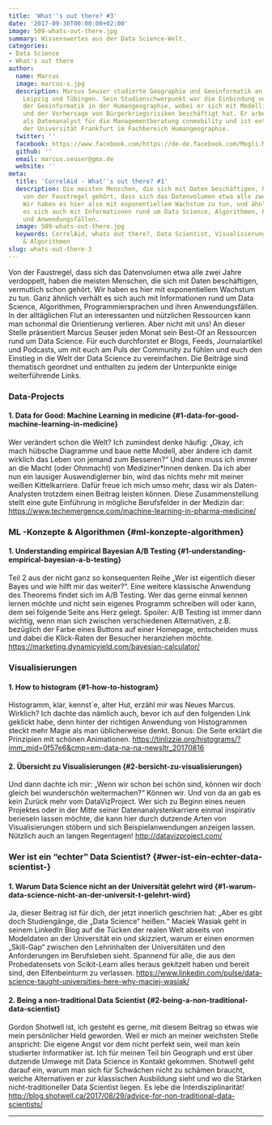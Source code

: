 ```yaml
---
title: 'What''s out there? #3'
date: '2017-09-30T00:00:00+02:00'
image: 509-whats-out-there.jpg
summary: Wissenswertes aus der Data Science-Welt.
categories:
- Data Science
- What's out there
author:
  name: Marcus
  image: marcus-s.jpg
  description: Marcus Seuser studierte Geographie und Geoinformatik an den Universitäten
    Leipzig und Tübingen. Sein Studienschwerpunkt war die Einbindung von Methoden
    der Geoinformatik in der Humangeographie, wobei er sich mit Modellierung von Städtewachstum
    und der Vorhersage von Bürgerkriegsrisiken beschäftigt hat. Er arbeitet hauptberuflich
    als Datenanalyst für die Managementberatung conmobility und ist externer Mitarbeiter
    der Universität Frankfurt im Fachbereich Humangeographie.
  twitter: ''
  facebook: https://www.facebook.com/https://de-de.facebook.com/Mogli.Marcus
  github: ''
  email: marcus.seuser@gmx.de
  website: ''
meta:
  title: 'CorrelAid - What''s out there? #1'
  description: Die meisten Menschen, die sich mit Daten beschäftigen, haben schon
    von der Faustregel gehört, dass sich das Datenvolumen etwa alle zwei Jahre verdoppelt.
    Wir haben es hier also mit exponentiellem Wachstum zu tun, und ähnlich verhält
    es sich auch mit Informationen rund um Data Science, Algorithmen, Programmiersprachen
    und Anwendungsfällen.
  image: 509-whats-out-there.jpg
  keywords: CorrelAid, whats out there?, Data Scientist, Visualisierungen, ML -Konzepte
    & Algorithmen
slug: whats-out-there-3
---
```


Von der Faustregel, dass sich das Datenvolumen etwa alle zwei Jahre
verdoppelt, haben die meisten Menschen, die sich mit Daten beschäftigen,
vermutlich schon gehört. Wir haben es hier mit exponentiellem Wachstum
zu tun. Ganz ähnlich verhält es sich auch mit Informationen rund um Data
Science, Algorithmen, Programmiersprachen und ihren Anwendungsfällen. In
der alltäglichen Flut an interessanten und nützlichen Ressourcen kann
man schonmal die Orientierung verlieren. Aber nicht mit uns! An dieser
Stelle präsentiert Marcus Seuser jeden Monat sein Best-Of an Ressourcen
rund um Data Science. Für euch durchforstet er Blogs, Feeds,
Journalartikel und Podcasts, um mit euch am Puls der Community zu fühlen
und euch den Einstieg in die Welt der Data Science zu vereinfachen. Die
Beiträge sind thematisch geordnet und enthalten zu jedem der Unterpunkte
einige weiterführende Links.


### Data-Projects

#### 1. Data for Good: Machine Learning in medicine {#1-data-for-good-machine-learning-in-medicine}

Wer verändert schon die Welt? Ich zumindest denke häufig: „Okay, ich
mach hübsche Diagramme und baue nette Modell, aber ändere ich damit
wirklich das Leben von jemand zum Besseren?“ Und dann muss ich immer an
die Macht (oder Ohnmacht) von Mediziner\*innen denken. Da ich aber nun ein
lausiger Auswendiglerner bin, wird das nichts mehr mit meiner weißen
Kittelkarriere. Dafür freue ich mich umso mehr, dass wir als
Daten-Analysten trotzdem einen Beitrag leisten können. Diese
Zusammenstellung stellt eine gute Einführung in mögliche Berufsfelder in
der Medizin dar:
<https://www.techemergence.com/machine-learning-in-pharma-medicine/>


### ML -Konzepte & Algorithmen {#ml-konzepte-algorithmen}

#### 1. Understanding empirical Bayesian A/B Testing {#1-understanding-empirical-bayesian-a-b-testing}

Teil 2 aus der nicht ganz so konsequenten Reihe „Wer ist eigentlich
dieser Bayes und wie hilft mir das weiter?“. Eine weitere klassische
Anwendung des Theorems findet sich im A/B Testing. Wer das gerne einmal
kennen lernen möchte und nicht sein eigenes Programm schreiben will oder
kann, dem sei folgende Seite ans Herz gelegt. Spoiler: A/B Testing ist
immer dann wichtig, wenn man sich zwischen verschiedenen Alternativen,
z.B. bezüglich der Farbe eines Buttons auf einer Homepage, entscheiden
muss und dabei die Klick-Raten der Besucher heranziehen möchte.
<https://marketing.dynamicyield.com/bayesian-calculator/>


### Visualisierungen

#### 1. How to histogram {#1-how-to-histogram}

Histogramm, klar, kennst´e, alter Hut, erzähl mir was Neues Marcus.
Wirklich? Ich dachte das nämlich auch, bevor ich auf den folgenden Link
geklickt habe, denn hinter der richtigen Anwendung von Histogrammen
steckt mehr Magie als man üblicherweise denkt. Bonus: Die Seite erklärt
die Prinzipien mit schönen Animationen.
<https://tinlizzie.org/histograms/?imm_mid=0f57e6&cmp=em-data-na-na-newsltr_20170816>


#### 2. Übersicht zu Visualisierungen {#2-bersicht-zu-visualisierungen}

Und dann dachte ich mir: „Wenn wir schon bei schön sind, können wir doch
gleich bei wunderschön weitermachen?“ Können wir. Und von da an gab es
kein Zurück mehr vom DataVizProject. Wer sich zu Beginn eines neuen
Projektes oder in der Mitte seiner Datenanalystenkarriere einmal
inspirativ berieseln lassen möchte, die kann hier durch dutzende Arten
von Visualisierungen stöbern und sich Beispielanwendungen anzeigen
lassen. Nützlich auch an langen Regentagen! <http://datavizproject.com/>


### Wer ist ein “echter” Data Scientist? {#wer-ist-ein-echter-data-scientist-}

#### 1. Warum Data Science nicht an der Universität gelehrt wird {#1-warum-data-science-nicht-an-der-universit-t-gelehrt-wird}

Ja, dieser Beitrag ist für dich, der jetzt innerlich geschrien hat:
„Aber es gibt doch Studiengänge, die „Data Science“ heißen.“ Maciek
Wasiak geht in seinem LinkedIn Blog auf die Tücken der realen Welt
abseits von Modeldaten an der Universität ein und skizziert, warum er
einen enormen „Skill-Gap“ zwischen den Lehrinhalten der Universitäten
und den Anforderungen im Berufsleben sieht. Spannend für alle, die aus
den Probedatensets von Scikit-Learn alles heraus gekitzelt haben und
bereit sind, den Elfenbeinturm zu verlassen.
<https://www.linkedin.com/pulse/data-science-taught-universities-here-why-maciej-wasiak/>


#### 2. Being a non-traditional Data Scientist {#2-being-a-non-traditional-data-scientist}

Gordon Shotwell ist, ich gesteht es gerne, mit diesem Beitrag so etwas
wie mein persönlicher Held geworden. Weil er mich an meiner weichsten
Stelle anspricht: Die eigene Angst vor dem nicht perfekt sein, weil man
kein studierter Informatiker ist. Ich für meinen Teil bin Geograph und
erst über dutzende Umwege mit Data Science in Kontakt gekommen. Shotwell
geht darauf ein, warum man sich für Schwächen nicht zu schämen braucht,
welche Alternativen er zur klassischen Ausbildung sieht und wo die
Stärken nicht-traditioneller Data Scientist liegen. Es lebe die
Interdisziplinarität!
<http://blog.shotwell.ca/2017/08/29/advice-for-non-traditional-data-scientists/>

------------------------------------------------------------------------



